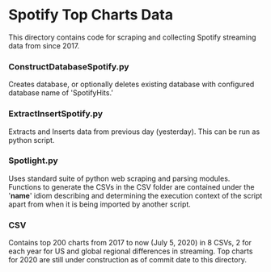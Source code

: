 # Spotify Top Charts Data 

This directory contains code for scraping and collecting Spotify streaming data
from since 2017.



### ConstructDatabaseSpotify.py
Creates database, or optionally deletes existing database with configured
database name of 'SpotifyHits.'

### ExtractInsertSpotify.py
Extracts and Inserts data from previous day (yesterday). This can be run as
python script. 

### Spotlight.py
Uses standard suite of python web scraping and parsing modules. Functions to
generate the CSVs in the CSV folder are contained under the '__name__' idiom describing and determining the execution context of the script apart from when it is being imported by another script.   

### CSV
Contains top 200 charts from 2017 to now (July 5, 2020) in 8 CSVs, 2 for each
year for US and global regional differences in streaming. Top charts for 2020
are still under construction as of commit date to this directory. 
